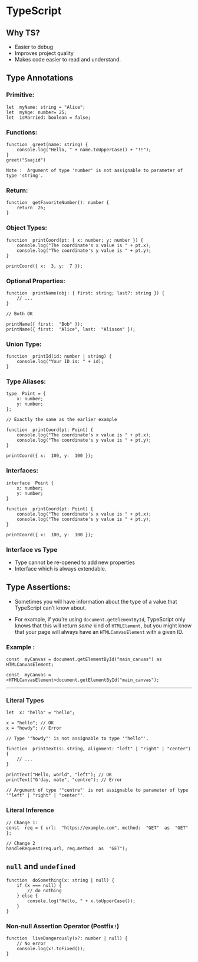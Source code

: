 
# TypeScript

## Why TS?

-   Easier to debug
-   Improves project quality
-   Makes code easier to read and understand.
    

## Type Annotations

### Primitive:
```
let  myName: string = "Alice";
let  myAge: number= 25;
let  isMarried: boolean = false;
```

### Functions:

```
function  greet(name: string) {
	console.log("Hello, " + name.toUpperCase() + "!!");
}
greet("Saajid")
```
```
Note :  Argument of type 'number' is not assignable to parameter of type 'string'.
```
    

### Return:

```
function  getFavoriteNumber(): number {
	return  26;
}
```

### Object Types:
```
function  printCoord(pt: { x: number; y: number }) {
	console.log("The coordinate's x value is " + pt.x);
	console.log("The coordinate's y value is " + pt.y);
}

printCoord({ x:  3, y:  7 });
```

### Optional Properties:
```
function  printName(obj: { first: string; last?: string }) {
	// ...
}

// Both OK

printName({ first:  "Bob" });
printName({ first:  "Alice", last:  "Alisson" });

```

### Union Type:
```
function  printId(id: number | string) {
	console.log("Your ID is: " + id);
}
```


### Type Aliases:

```
type  Point = {
	x: number;
	y: number;
};

// Exactly the same as the earlier example

function  printCoord(pt: Point) {
	console.log("The coordinate's x value is " + pt.x);
	console.log("The coordinate's y value is " + pt.y);
}

printCoord({ x:  100, y:  100 });

```

### Interfaces:

```
interface  Point {
	x: number;
	y: number;
}

function  printCoord(pt: Point) {
	console.log("The coordinate's x value is " + pt.x);
	console.log("The coordinate's y value is " + pt.y);
}

printCoord({ x:  100, y:  100 });

```

### Interface vs Type

-   Type cannot be re-opened to add new properties 
-  Interface which is always extendable.
    

## Type Assertions:

- Sometimes you will have information about the type of a value that TypeScript can’t know about.

- For example, if you’re using  `document.getElementById`, TypeScript only knows that this will return  _some_  kind of  `HTMLElement`, but you might know that your page will always have an  `HTMLCanvasElement`  with a given ID.

### Example : 

```
const  myCanvas = document.getElementById("main_canvas") as HTMLCanvasElement;
```

```
const  myCanvas = <HTMLCanvasElement>document.getElementById("main_canvas");
```

<hr>

### Literal Types

```
let  x: "hello" = "hello";

x = "hello"; // OK
x = "howdy"; // Error

// Type '"howdy"' is not assignable to type '"hello"'.
```


```
function  printText(s: string, alignment: "left" | "right" | "center") {
	// ...
}

printText("Hello, world", "left"); // OK
printText("G'day, mate", "centre"); // Error

// Argument of type '"centre"' is not assignable to parameter of type '"left" | "right" | "center"'.
```

### Literal Inference
```
// Change 1:
const  req = { url:  "https://example.com", method:  "GET"  as  "GET" };

// Change 2
handleRequest(req.url, req.method  as  "GET");
```

## `null` and `undefined`

```
function  doSomething(x: string | null) {
	if (x === null) {
		// do nothing
	} else {
		console.log("Hello, " + x.toUpperCase());
	}
}
```

### Non-null Assertion Operator (Postfix`!`)

```
function  liveDangerously(x?: number | null) {
	// No error
	console.log(x!.toFixed());
}
```





